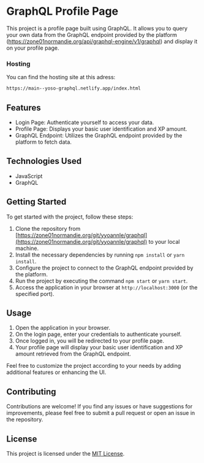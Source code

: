 # GraphQL Profile Page

This project is a profile page built using GraphQL. It allows you to query your own data from the GraphQL endpoint provided by the platform (https://zone01normandie.org/api/graphql-engine/v1/graphql) and display it on your profile page.

### Hosting 
You can find the hosting site at this adress:
```bash
https://main--yoso-graphql.netlify.app/index.html
```


## Features

- Login Page: Authenticate yourself to access your data.
- Profile Page: Displays your basic user identification and XP amount.
- GraphQL Endpoint: Utilizes the GraphQL endpoint provided by the platform to fetch data.

## Technologies Used

- JavaScript
- GraphQL

## Getting Started

To get started with the project, follow these steps:

1. Clone the repository from [https://zone01normandie.org/git/yyoannle/graphql](https://zone01normandie.org/git/yyoannle/graphql) to your local machine.
2. Install the necessary dependencies by running `npm install` or `yarn install`.
3. Configure the project to connect to the GraphQL endpoint provided by the platform.
4. Run the project by executing the command `npm start` or `yarn start`.
5. Access the application in your browser at `http://localhost:3000` (or the specified port).

## Usage

1. Open the application in your browser.
2. On the login page, enter your credentials to authenticate yourself.
3. Once logged in, you will be redirected to your profile page.
4. Your profile page will display your basic user identification and XP amount retrieved from the GraphQL endpoint.

Feel free to customize the project according to your needs by adding additional features or enhancing the UI.

## Contributing

Contributions are welcome! If you find any issues or have suggestions for improvements, please feel free to submit a pull request or open an issue in the repository.

## License

This project is licensed under the [MIT License](https://opensource.org/licenses/MIT).
